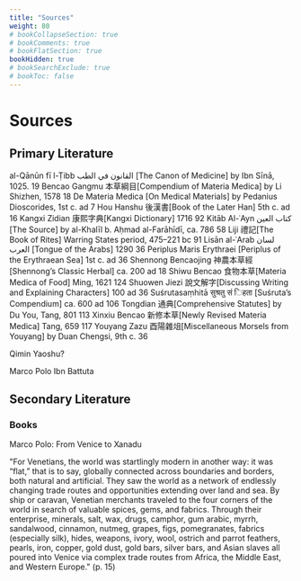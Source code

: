 ```yaml
---
title: "Sources"
weight: 80
# bookCollapseSection: true
# bookComments: true
# bookFlatSection: true
bookHidden: true
# bookSearchExclude: true
# bookToc: false
---
```


<!-- Use CNTRL + ALT + Z to cite from Zotero (Zotero has to run) -->

# Sources

## Primary Literature

al-Qānūn fī l-Ṭibb القانون في الطب [The Canon of Medicine] by Ibn Sīnā, 1025. 19
Bencao Gangmu 本草綱目[Compendium of Materia Medica] by Li Shizhen, 1578 18
De Materia Medica [On Medical Materials] by Pedanius Dioscorides, 1st c. ad 7
Hou Hanshu 後漢書[Book of the Later Han] 5th c. ad 16
Kangxi Zidian 康熙字典[Kangxi Dictionary] 1716 92
Kitāb Al-ʿAyn كتاب العين [The Source] by al-Khalīl b. Aḥmad al-Farāhīdī, ca. 786 58
Liji 禮記[The Book of Rites] Warring States period, 475–221 bc 91
Lisān al-ʿArab لسان العرب [Tongue of the Arabs] 1290 36
Periplus Maris Erythraei [Periplus of the Erythraean Sea] 1st c. ad 36
Shennong Bencaojing 神農本草經[Shennong’s Classic Herbal] ca. 200 ad 18
Shiwu Bencao 食物本草[Materia Medica of Food] Ming, 1621 124
Shuowen Jiezi 說文解字[Discussing Writing and Explaining Characters] 100 ad 36
Suśrutasaṃhitā सुश्रतु सं िहता [Suśruta’s Compendium] ca. 600 ad 106
Tongdian 通典[Comprehensive Statutes] by Du You, Tang, 801 113
Xinxiu Bencao 新修本草[Newly Revised Materia Medica] Tang, 659 117
Youyang Zazu 酉陽雜俎[Miscellaneous Morsels from Youyang] by Duan Chengsi, 9th c. 36

Qimin Yaoshu?

Marco Polo
Ibn Battuta


## Secondary Literature

### Books

Marco Polo: From Venice to Xanadu

"For Venetians, the world was startlingly modern in another way: it was “flat,” that is to say, globally connected across boundaries and borders, both natural and artificial. They saw the world as a network of endlessly changing trade routes and opportunities extending over land and sea. By ship or caravan, Venetian merchants traveled to the four corners of the world in search of valuable spices, gems, and fabrics. Through their enterprise, minerals, salt, wax, drugs, camphor, gum arabic, myrrh, sandalwood, cinnamon, nutmeg, grapes, figs, pomegranates, fabrics (especially silk), hides, weapons, ivory, wool, ostrich and parrot feathers, pearls, iron, copper, gold dust, gold bars, silver bars, and Asian slaves all poured into Venice via complex trade routes from Africa, the Middle East, and Western Europe." (p. 15)